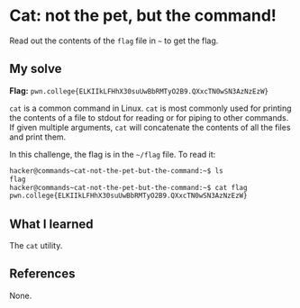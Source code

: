 # Cat: not the pet, but the command!
Read out the contents of the `flag` file in `~` to get the flag.

## My solve
**Flag:** `pwn.college{ELKIIkLFHhX30suUwBbRMTyO2B9.QXxcTN0wSN3AzNzEzW}`

`cat` is a common command in Linux. `cat` is most commonly used for printing the contents of a file to stdout for reading or for piping to other commands.
If given multiple arguments, `cat` will concatenate the contents of all the files and print them.

In this challenge, the flag is in the `~/flag` file. To read it:

```bash
hacker@commands~cat-not-the-pet-but-the-command:~$ ls
flag
hacker@commands~cat-not-the-pet-but-the-command:~$ cat flag
pwn.college{ELKIIkLFHhX30suUwBbRMTyO2B9.QXxcTN0wSN3AzNzEzW}
```

## What I learned
The `cat` utility.

## References 
None.